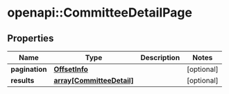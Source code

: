 # openapi::CommitteeDetailPage


## Properties
Name | Type | Description | Notes
------------ | ------------- | ------------- | -------------
**pagination** | [**OffsetInfo**](OffsetInfo.md) |  | [optional] 
**results** | [**array[CommitteeDetail]**](CommitteeDetail.md) |  | [optional] 


